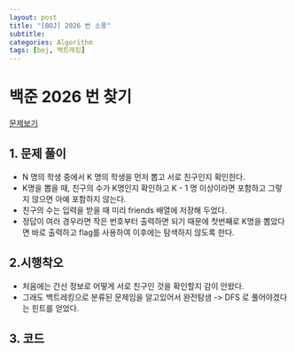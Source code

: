 ```yaml
---
layout: post
title: "[BOJ] 2026 번 소풍"
subtitle: 
categories: Algorithm
tags: [boj, 백트래킹]
---
```


# 백준 2026 번 찾기

[문제보기](https://www.acmicpc.net/problem/2026)


## 1. 문제 풀이

-  N 명의 학생 중에서 K 명의 학생을 먼저 뽑고 서로 친구인지 확인한다.
- K명을 뽑을 때, 친구의 수가 K명인지 확인하고 K - 1 명 이상이라면 포함하고 그렇지 않으면 아예 포함하지 않는다.
- 친구의 수는 입력을 받을 때 미리 friends 배열에 저장해 두었다.
- 정답이 여러 경우라면 작은 번호부터 출력하면 되기 때문에 첫번째로 K명을 뽑았다면 바로 출력하고 flag를 사용하여 이후에는 탐색하지 않도록 한다.

## 2.시행착오

-  처음에는 간선 정보로 어떻게 서로 친구인 것을 확인할지 감이 안왔다.
- 그래도 백트레킹으로 분류된 문제임을 알고있어서 완전탐샘 -> DFS 로 풀어야겠다는 힌트를 얻었다.

## 3. 코드

<script src="https://gist.github.com/yeonui-0626/4d66ef4a7d3a8e012af87e73fe29b212.js"></script>
